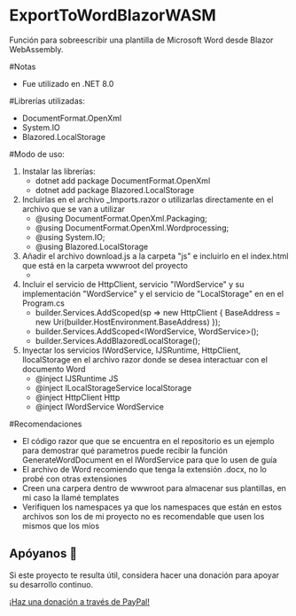 # ExportToWordBlazorWASM
Función para sobreescribir una plantilla de Microsoft Word desde Blazor WebAssembly.

#Notas
- Fue utilizado en .NET 8.0

#Librerías utilizadas:
- DocumentFormat.OpenXml
- System.IO
- Blazored.LocalStorage

#Modo de uso:
1. Instalar las librerías:
    - dotnet add package DocumentFormat.OpenXml
    - dotnet add package Blazored.LocalStorage
2. Incluirlas en el archivo _Imports.razor o utilizarlas directamente en el archivo que se van a utilizar
    - @using DocumentFormat.OpenXml.Packaging;
    - @using DocumentFormat.OpenXml.Wordprocessing;
    - @using System.IO;
    - @using Blazored.LocalStorage
3. Añadir el archivo download.js a la carpeta "js" e incluirlo en el index.html que está en la carpeta wwwroot del proyecto
    - <script src="js/download.js"></script>
4. Incluir el servicio de HttpClient, servicio "IWordService" y su implementación "WordService" y el servicio de "LocalStorage"  en  en el Program.cs
    - builder.Services.AddScoped(sp => new HttpClient { BaseAddress = new Uri(builder.HostEnvironment.BaseAddress) });
    - builder.Services.AddScoped<IWordService, WordService>();
    - builder.Services.AddBlazoredLocalStorage();
6. Inyectar los servicios IWordService, IJSRuntime, HttpClient, IlocalStorage en el archivo razor donde se desea interactuar con el documento Word
    - @inject IJSRuntime JS
    - @inject ILocalStorageService localStorage
    - @inject HttpClient Http
    - @inject IWordService WordService

#Recomendaciones
- El código razor que que se encuentra en el repositorio es un ejemplo para demostrar qué parametros puede recibir la función GenerateWordDocument en el IWordService para que lo usen de guía
- El archivo de Word recomiendo que tenga la extensión .docx, no lo probé con otras extensiones
- Creen una carpera dentro de wwwroot para almacenar sus plantillas, en mi caso la llamé templates
- Verifiquen los namespaces ya que los namespaces que están en estos archivos son los de mi proyecto no es recomendable que usen los mismos que los míos
    
## Apóyanos 💖

Si este proyecto te resulta útil, considera hacer una donación para apoyar su desarrollo continuo. 

[¡Haz una donación a través de PayPal!](https://www.paypal.me/hugobinns)
